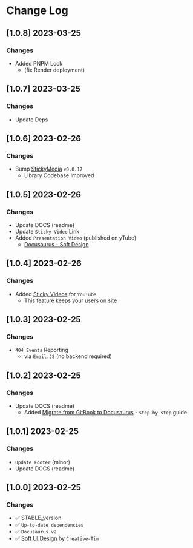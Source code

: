 # Change Log

## [1.0.8] 2023-03-25
### Changes

- Added PNPM Lock 
  - (fix Render deployment)

## [1.0.7] 2023-03-25
### Changes

- Update Deps

## [1.0.6] 2023-02-26
### Changes

- Bump [StickyMedia](https://github.com/app-generator/sticky-media) `v0.0.17`
  - LIbrary Codebase Improved 

## [1.0.5] 2023-02-26
### Changes

- Update DOCS (readme)
- Update `Sticky Video` Link
- Added `Presentation Video` (published on yTube)
  - [Docusaurus - Soft Design](https://www.youtube.com/watch?v=uRgQ_TpTj4g)  

## [1.0.4] 2023-02-26
### Changes

- Added [Sticky Videos](https://docusaurus-soft-design.onrender.com/docs/tutorial-extras/sticky-media) for `YouTube`
  - This feature keeps your users on site

## [1.0.3] 2023-02-25
### Changes

- `404 Events` Reporting
  - via `Email.JS` (no backend required)

## [1.0.2] 2023-02-25
### Changes

- Update DOCS (readme)
  - Added [Migrate from GitBook to Docusaurus](https://docs.appseed.us/gitbook-to-docusaurus-migration/) - `step-by-step` guide

## [1.0.1] 2023-02-25
### Changes

- `Update Footer` (minor)
- Update DOCS (readme)

## [1.0.0] 2023-02-25
### Changes

- ✅ STABLE_version
- ✅ `Up-to-date dependencies` 
- ✅ `Docusaurus v2`
- ✅ [Soft UI Design](https://bit.ly/soft-design-system) by `Creative-Tim`
